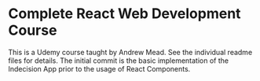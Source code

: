 # Complete React Web Development Course

This is a Udemy course taught by Andrew Mead.  See the individual readme files for details.  The initial commit is the basic implementation of the Indecision App prior to the usage of React Components.

